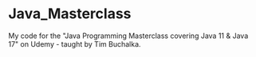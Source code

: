 # Java_Masterclass
My code for the "Java Programming Masterclass covering Java 11 &amp; Java 17" on Udemy - taught by Tim Buchalka.
